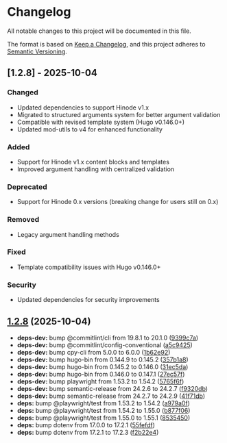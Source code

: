 # Changelog

All notable changes to this project will be documented in this file.

The format is based on [Keep a Changelog](https://keepachangelog.com/en/1.0.0/),
and this project adheres to [Semantic Versioning](https://semver.org/spec/v2.0.0.html).

## [1.2.8] - 2025-10-04

### Changed
- Updated dependencies to support Hinode v1.x
- Migrated to structured arguments system for better argument validation
- Compatible with revised template system (Hugo v0.146.0+)
- Updated mod-utils to v4 for enhanced functionality

### Added
- Support for Hinode v1.x content blocks and templates
- Improved argument handling with centralized validation

### Deprecated
- Support for Hinode 0.x versions (breaking change for users still on 0.x)

### Removed
- Legacy argument handling methods

### Fixed
- Template compatibility issues with Hugo v0.146.0+

### Security
- Updated dependencies for security improvements

## [1.2.8](https://github.com/d-oit/hinode-mod-slideshow-gallery/compare/v1.2.7...v1.2.8) (2025-10-04)

* **deps-dev:** bump @commitlint/cli from 19.8.1 to 20.1.0 ([9399c7a](https://github.com/d-oit/hinode-mod-slideshow-gallery/commit/9399c7a64c0d940a6cc9e68b85a0826363939ce0))
* **deps-dev:** bump @commitlint/config-conventional ([a5c9425](https://github.com/d-oit/hinode-mod-slideshow-gallery/commit/a5c9425db25d5e2fab49096ea1367330f3466156))
* **deps-dev:** bump cpy-cli from 5.0.0 to 6.0.0 ([1b62e92](https://github.com/d-oit/hinode-mod-slideshow-gallery/commit/1b62e9296b3ec672a52f715dee5c5edc6db8ca4f))
* **deps-dev:** bump hugo-bin from 0.144.9 to 0.145.2 ([357b1a8](https://github.com/d-oit/hinode-mod-slideshow-gallery/commit/357b1a8e63f4cc644aa3d1b9641543ab65f664f2))
* **deps-dev:** bump hugo-bin from 0.145.2 to 0.146.0 ([31ec5da](https://github.com/d-oit/hinode-mod-slideshow-gallery/commit/31ec5da0b40a6a28c042f06e241ebf852fe61163))
* **deps-dev:** bump hugo-bin from 0.146.0 to 0.147.1 ([27ec57f](https://github.com/d-oit/hinode-mod-slideshow-gallery/commit/27ec57fbb46cedc58c2969bcc3cf63025949085a))
* **deps-dev:** bump playwright from 1.53.2 to 1.54.2 ([5765f6f](https://github.com/d-oit/hinode-mod-slideshow-gallery/commit/5765f6fe6a358e19d7247597d6469ec4969534d9))
* **deps-dev:** bump semantic-release from 24.2.6 to 24.2.7 ([f9320db](https://github.com/d-oit/hinode-mod-slideshow-gallery/commit/f9320dbad713d793e1db8756c38711ae2194224c))
* **deps-dev:** bump semantic-release from 24.2.7 to 24.2.9 ([41f71db](https://github.com/d-oit/hinode-mod-slideshow-gallery/commit/41f71db13dbd3ff00293d36b988694eca2fcc797))
* **deps:** bump @playwright/test from 1.53.2 to 1.54.2 ([a979a0f](https://github.com/d-oit/hinode-mod-slideshow-gallery/commit/a979a0f01889507ea0dbd95b363ea52571bb5e24))
* **deps:** bump @playwright/test from 1.54.2 to 1.55.0 ([b877f06](https://github.com/d-oit/hinode-mod-slideshow-gallery/commit/b877f06a62c5b084b90531f569c5bda2395d2b3b))
* **deps:** bump @playwright/test from 1.55.0 to 1.55.1 ([8535450](https://github.com/d-oit/hinode-mod-slideshow-gallery/commit/85354507957c9169780ee7e7188f673a44edab32))
* **deps:** bump dotenv from 17.0.0 to 17.2.1 ([55fefdf](https://github.com/d-oit/hinode-mod-slideshow-gallery/commit/55fefdfc0085173a2285b783293c341477a3a987))
* **deps:** bump dotenv from 17.2.1 to 17.2.3 ([f2b22e4](https://github.com/d-oit/hinode-mod-slideshow-gallery/commit/f2b22e46ad53a47d44b1c72c42074f055de995db))